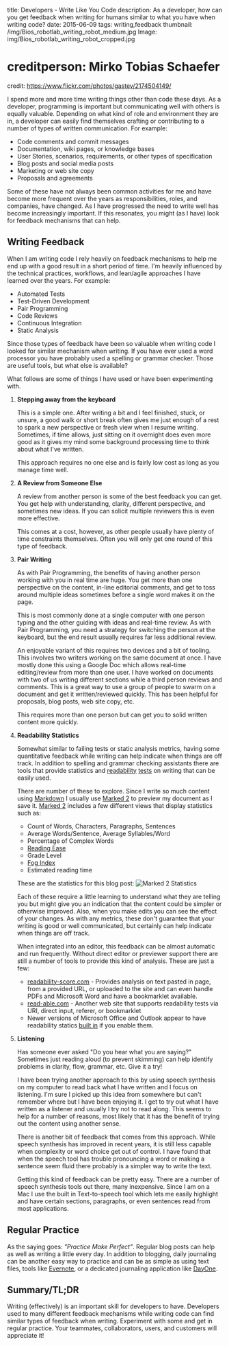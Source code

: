 title: Developers -  Write Like You Code
description: As a developer, how can you get feedback when writing for humans similar to what you have when writing code?
date: 2015-06-09
tags: writing,feedback
thumbnail: /img/Bios_robotlab_writing_robot_medium.jpg
Image: img/Bios_robotlab_writing_robot_cropped.jpg
# creditperson: Mirko Tobias Schaefer
credit: https://www.flickr.com/photos/gastev/2174504149/

I spend more and more time writing things other than code these days. As a developer, programming is important but communicating well with others is equally valuable. Depending on what kind of role and environment they are in, a developer can easily find themselves crafting or contributing to a number of types of written communication. For example:

* Code comments and commit messages
* Documentation, wiki pages, or knowledge bases
* User Stories, scenarios, requirements, or other types of specification
* Blog posts and social media posts
* Marketing or web site copy
* Proposals and agreements

Some of these have not always been common activities for me and have become more frequent over the years as responsibilities, roles, and companies, have changed. As I have progressed the need to write well has become increasingly important.  If this resonates, you might (as I have) look for feedback mechanisms that can help. 

## Writing Feedback

When I am writing code I rely heavily on feedback mechanisms to help me end up with a good result in a short period of time. I'm heavily influenced by the technical practices, workflows, and lean/agile approaches I have learned over the years. For example:

* Automated Tests
* Test-Driven Development
* Pair Programming
* Code Reviews
* Continuous Integration
* Static Analysis

Since those types of feedback have been so valuable when writing code I looked for similar mechanism when writing. If you have ever used a word processor you have probably used a spelling or grammar checker. Those are useful tools, but what else is available?

What follows are some of things I have used or have been experimenting with.

1.  **Stepping away from the keyboard**

    This is a simple one. After writing a bit and I feel finished, stuck, or unsure, a good walk or short break often gives me just enough of a rest to spark a new perspective or fresh view when I resume writing. Sometimes, if time allows, just sitting on it overnight does even more good as it gives my mind some background processing time to think about what I've written.

    This approach requires no one else and is fairly low cost as long as you manage time well.

2.  **A Review from Someone Else**

    A review from another person is some of the best feedback you can get. You get help with understanding, clarity, different perspective, and sometimes new ideas. If you can solicit multiple reviewers this is even more effective.

    This comes at a cost, however, as other people usually have plenty of time constraints themselves. Often you will only get one round of this type of feedback.

3.  **Pair Writing**

    As with Pair Programming, the benefits of having another person working with you in real time are huge. You get more than one perspective on the content, in-line editorial comments, and get to toss around multiple ideas sometimes before a single word makes it on the page.

    This is most commonly done at a single computer with one person typing and the other guiding with ideas and real-time review. As with Pair Programming, you need a strategy for switching the person at the keyboard, but the end result usually requires far less additional review.

    An enjoyable variant of this requires two devices and a bit of tooling. This involves two writers working on the same document at once. I have mostly done this using a Google Doc which allows real-time editing/review from more than one user. I have worked on documents with two of us writing different sections while a third person reviews and comments. This is a great way to use a group of people to swarm on a document and get it written/reviewed quickly. This has been helpful for proposals, blog posts, web site copy, etc.

    This requires more than one person but can get you to solid written content more quickly.

4.  **Readability Statistics**

    Somewhat similar to failing tests or static analysis metrics, having some quantitative feedback while writing can help indicate when things are off track. In addition to spelling and grammar checking assistants there are tools that provide statistics and [readability](http://en.wikipedia.org/wiki/Readability) [tests](https://en.wikipedia.org/wiki/Flesch–Kincaid_readability_tests) on writing that can be easily used.

    There are number of these to explore. Since I write so much content using [Markdown] I usually use [Marked 2] to preview my document as I save it. [Marked 2] includes a few different views that display statistics such as:

    * Count of Words, Characters, Paragraphs, Sentences
    * Average Words/Sentence, Average Syllables/Word
    * Percentage of Complex Words
    * [Reading Ease](http://www.readabilityformulas.com/flesch-reading-ease-readability-formula.php)
    * Grade Level
    * [Fog Index](http://en.wikipedia.org/wiki/Gunning_fog_index)
    * Estimated reading time

    These are the statistics for this blog post: ![Marked 2 Statistics](/img/marked2_statistics.png)

    Each of these require a little learning to understand what they are telling you but might give you an indication that the content could be simpler or otherwise improved. Also, when you make edits you can see the effect of your changes. As with any metrics, these don't guarantee that your writing is good or well communicated, but certainly can help indicate when things are off track.

    When integrated into an editor, this feedback can be almost automatic and run frequently. Without direct editor or previewer support there are still a number of tools to provide this kind of analysis. These are just a few:

    * [readability-score.com](http://readability-score.com) - Provides analysis on text pasted in page, from a provided URL, or uploaded to the site and can even handle PDFs and Microsoft Word and have a bookmarklet available.
    * [read-able.com](http://read-able.com) - Another web site that supports readability tests via URI, direct input, referer, or bookmarklet
    * Newer versions of Microsoft Office and Outlook appear to have readability statics [built in](https://support.office.com/en-us/article/Test-your-documents-readability-0adc0e9a-b3fb-4bde-85f4-c9e88926c6aa) if you enable them.

5.  **Listening**

    Has someone ever asked "Do you hear what you are saying?" Sometimes just reading aloud (to prevent skimming) can help identify problems in clarity, flow, grammar, etc. Give it a try!

    I have been trying another approach to this by using speech synthesis on my computer to read back what I have written and I focus on listening. I'm sure I picked up this idea from somewhere but can't remember where but I have been enjoying it. I get to try out what I have written as a listener and usually I try not to read along. This seems to help for a number of reasons, most likely that it has the benefit of trying out the content using another sense.

    There is another bit of feedback that comes from this approach. While speech synthesis has improved in recent years, it is still less capable when complexity or word choice get out of control. I have found that when the speech tool has trouble pronouncing a word or making a sentence seem fluid there probably is a simpler way to write the text.

    Getting this kind of feedback can be pretty easy. There are a number of speech synthesis tools out there, many inexpensive. Since I am on a Mac I use the built in Text-to-speech tool which lets me easily highlight and have certain sections, paragraphs, or even sentences read from most applications.

## Regular Practice

As the saying goes: *"Practice Make Perfect"*. Regular blog posts can help as well as writing a little every day. In addition to blogging, daily journaling can be another easy way to practice and can be as simple as using text files, tools like [Evernote](http://www.evernote.com), or a dedicated journaling application like [DayOne](http://dayoneapp.com/).

## Summary/TL;DR

Writing (effectively) is an important skill for developers to have. Developers used to many different feedback mechanisms while writing code can find similar types of feedback when writing. Experiment with some and get in regular practice. Your teammates, collaborators, users, and customers will appreciate it!


[Markdown]: http://daringfireball.net/projects/markdown/
[Marked 2]: http://marked2app.com

